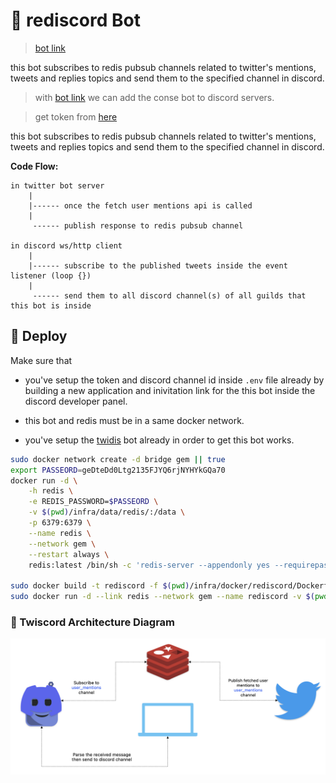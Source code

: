 
# 🤖 rediscord Bot

> [bot link](https://discord.com/api/oauth2/authorize?client_id=1121128286433595504&permissions=274877908992&scope=bot)

this bot subscribes to redis pubsub channels related to twitter's mentions, tweets and replies topics and send them to the specified channel in discord. 

> with [bot link](https://discord.com/api/oauth2/authorize?client_id=1121128286433595504&permissions=274877908992&scope=bot) we can add the conse bot to discord servers. 

> get token from [here](https://discord.com/developers/applications/1121128286433595504/bot)

this bot subscribes to redis pubsub channels related to twitter's mentions, tweets and replies topics and send them to the specified channel in discord. 

**Code Flow:**

```
in twitter bot server 
    |
    |------ once the fetch user mentions api is called
    | 
     ------ publish response to redis pubsub channel

in discord ws/http client 
    |
    |------ subscribe to the published tweets inside the event listener (loop {})
    |
     ------ send them to all discord channel(s) of all guilds that this bot is inside
```

## 🚀 Deploy

Make sure that 

- you've setup the token and discord channel id inside `.env` file already by building a new application and inivitation link for the this bot inside the discord developer panel.

- this bot and redis must be in a same docker network.

- you've setup the [twidis](https://github.com/wildonion/twidis) bot already in order to get this bot works.  

```bash
sudo docker network create -d bridge gem || true
export PASSEORD=geDteDd0Ltg2135FJYQ6rjNYHYkGQa70
docker run -d \
    -h redis \
    -e REDIS_PASSWORD=$PASSEORD \
    -v $(pwd)/infra/data/redis/:/data \
    -p 6379:6379 \
    --name redis \
    --network gem \
    --restart always \
    redis:latest /bin/sh -c 'redis-server --appendonly yes --requirepass ${REDIS_PASSWORD}'

sudo docker build -t rediscord -f $(pwd)/infra/docker/rediscord/Dockerfile . --no-cache
sudo docker run -d --link redis --network gem --name rediscord -v $(pwd)/infra/data/rediscord-logs/:/usr/src/app/logs/ rediscord
```

### 🥧 Twiscord Architecture Diagram

<p align="center">
    <img src="https://github.com/wildonion/rediscord/blob/main/rediscord.png">
</p>
